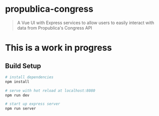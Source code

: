 # propublica-congress

> A Vue UI with Express services to allow users to easily interact with data from Propublica's Congress API 

# This is a work in progress

## Build Setup

``` bash
# install dependencies
npm install

# serve with hot reload at localhost:8080
npm run dev

# start up express server 
npm run server
```

